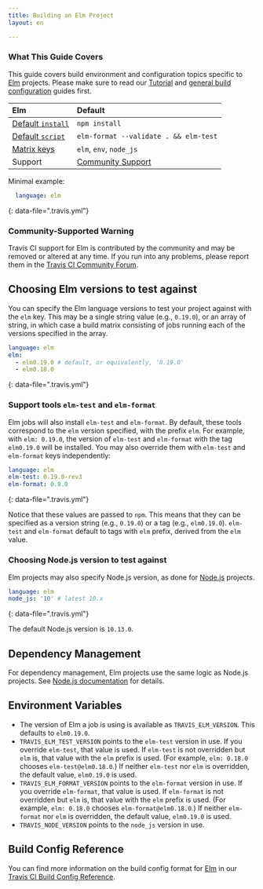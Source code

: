 ```yaml
---
title: Building an Elm Project
layout: en

---
```


### What This Guide Covers

This guide covers build environment and configuration topics specific to
[Elm](https://elm-lang.org/) projects. Please make sure to read our
[Tutorial](/user/tutorial/) and
[general build configuration](/user/customizing-the-build/) guides first.

<aside markdown="block" class="ataglance">

| Elm                                         | Default                                   |
|:--------------------------------------------|:------------------------------------------|
| [Default `install`](#dependency-management) | `npm install`                             |
| [Default `script`](#default-build-script)   | `elm-format --validate . && elm-test`     |
| [Matrix keys](#build-matrix)                | `elm`, `env`, `node_js`                   |
| Support                                     | [Community Support](https://travis-ci.community/c/languages/elm) |

Minimal example:

```yaml
  language: elm
```
{: data-file=".travis.yml"}

</aside>

### Community-Supported Warning

Travis CI support for Elm is contributed by the community and may be removed
or altered at any time. If you run into any problems, please report them in the
[Travis CI Community Forum](https://travis-ci.community/c/languages/elm).

## Choosing Elm versions to test against

You can specify the Elm language versions to test your project against with the
`elm` key.
This may be a single string value (e.g., `0.19.0`), or an array of string, in
which case a build matrix consisting of jobs running each of the versions
specified in the array.

```yaml
language: elm
elm:
  - elm0.19.0 # default, or equivalently, '0.19.0'
  - elm0.18.0
```
{: data-file=".travis.yml"}

### Support tools `elm-test` and `elm-format`

Elm jobs will also install `elm-test` and `elm-format`.
By default, these tools correspond to the `elm` version specified, with the
prefix `elm`.
For example, with `elm: 0.19.0`, the version of `elm-test` and `elm-format`
with the tag `elm0.19.0` will be installed.
You may also override them with `elm-test` and `elm-format` keys independently:

```yaml
language: elm
elm-test: 0.19.0-rev3
elm-format: 0.8.0
```
{: data-file=".travis.yml"}

Notice that these values are passed to `npm`.
This means that they can be specified as a version string (e.g., `0.19.0`)
or a tag (e.g., `elm0.19.0`).
`elm-test` and `elm-format` default to tags with `elm` prefix, derived from the
`elm` value.

### Choosing Node.js version to test against

Elm projects may also specify Node.js version, as done for
[Node.js](/user/languages/javascript-with-nodejs/) projects.

```yaml
language: elm
node_js: '10' # latest 10.x
```
{: data-file=".travis.yml"}

The default Node.js version is `10.13.0`.

## Dependency Management

For dependency management, Elm projects use the same logic as Node.js projects.
See [Node.js documentation](/user/languages/javascript-with-nodejs/#dependency-management)
for details.

## Environment Variables

* The version of Elm a job is using is available as `TRAVIS_ELM_VERSION`.
  This defaults to `elm0.19.0`.
* `TRAVIS_ELM_TEST_VERSION` points to the `elm-test` version in use.
  If you override `elm-test`, that value is used.
  If `elm-test` is not overridden but `elm` is, that value with the `elm`
  prefix is used. (For example, `elm: 0.18.0` chooses `elm-test@elm0.18.0`.)
  If neither `elm-test` nor `elm` is overridden, the default value, `elm0.19.0`
  is used.
* `TRAVIS_ELM_FORMAT_VERSION` points to the `elm-format` version in use.
  If you override `elm-format`, that value is used.
  If `elm-format` is not overridden but `elm` is, that value with the `elm`
  prefix is used. (For example, `elm: 0.18.0` chooses `elm-format@elm0.18.0`.)
  If neither `elm-format` nor `elm` is overridden, the default value, `elm0.19.0`
  is used.
* `TRAVIS_NODE_VERSION` points to the `node_js` version in use.

## Build Config Reference

You can find more information on the build config format for [Elm](https://config.travis-ci.com/ref/language/elm) in our [Travis CI Build Config Reference](https://config.travis-ci.com/).
